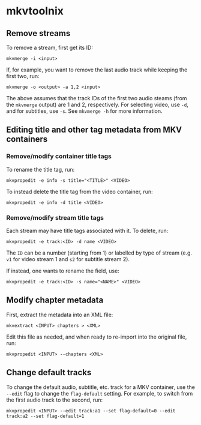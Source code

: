 # mkvtoolnix

## Remove streams

To remove a stream, first get its ID:
```
mkvmerge -i <input>
```

If, for example, you want to remove the last audio track while keeping the
first two, run:
```
mkvmerge -o <output> -a 1,2 <input>
```

The above assumes that the track IDs of the first two audio steams (from the
`mkvmerge` output) are 1 and 2, respectively. For selecting video, use `-d`,
and for subtitles, use `-s`. See `mkvmerge -h` for more information.


## Editing title and other tag metadata from MKV containers

### Remove/modify container title tags

To rename the title tag, run:
```
mkvpropedit -e info -s title="<TITLE>" <VIDEO>
```

To instead delete the title tag from the video container, run:
```
mkvpropedit -e info -d title <VIDEO>
```


### Remove/modify stream title tags

Each stream may have title tags associated with it. To delete, run:
```
mkvpropedit -e track:<ID> -d name <VIDEO>
```

The `ID` can be a number (starting from 1) or labelled by type of stream (e.g.
`v1` for video stream 1 and `s2` for subtitle stream 2).

If instead, one wants to rename the field, use:

```
mkvpropedit -e track:<ID> -s name="<NAME>" <VIDEO>
```


## Modify chapter metadata

First, extract the metadata into an XML file:
```
mkvextract <INPUT> chapters > <XML>
```

Edit this file as needed, and when ready to re-import into the original file,
run:
```
mkvpropedit <INPUT> --chapters <XML>
```


## Change default tracks

To change the default audio, subtitle, etc. track for a MKV container, use the
`--edit` flag to change the `flag-default` setting. For example, to switch from
the first audio track to the second, run:
```
mkvpropedit <INPUT> --edit track:a1 --set flag-default=0 --edit track:a2 --set flag-default=1
```
